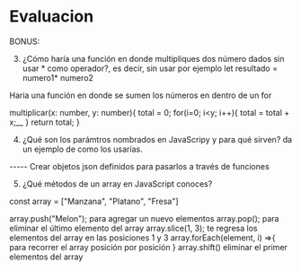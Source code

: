 # Evaluacion

BONUS:

3. ¿Cómo haría una función en donde multipliques dos número dados sin usar * como operador?, es decir, sin usar por ejemplo let resultado = numero1* numero2

Haria una función en donde se sumen los números en dentro de un for

multiplicar(x: number, y: number){
  total = 0;
  for(i=0; i<y; i++){
    total = total + x;__
  }
  return total;
}

4. ¿Qué son los parámtros nombrados en JavaScripy y para qué sirven? da un ejemplo de como los usarías.

----- Crear objetos json definidos para pasarlos a través de funciones 

5. ¿Qué métodos de un array en JavaScript conoces?

const array = ["Manzana", "Platano", "Fresa"]

array.push("Melon"); para agregar un nuevo elementos
array.pop(); para eliminar el último elemento del array
array.slice(1, 3); te regresa los elementos del array en las posiciones 1 y 3
array.forEach(element, i) =>{
  para recorrer el array posición por posición
}
array.shift() eliminar el primer elementos del array
